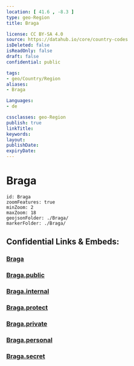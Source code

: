 ```yaml
---
location: [ 41.6 , -8.3 ] 
type: geo-Region
title: Braga

license: CC BY-SA 4.0
source: https://datahub.io/core/country-codes
isDeleted: false
isReadOnly: false
draft: false
confidential: public

tags:
- geo/Country/Region
aliases:
- Braga

Languages:
- de

cssclasses: geo-Region
publish: true
linkTitle: 
keywords: 
layout: 
publishDate: 
expiryDate: 
---
```


# Braga

```leaflet
id: Braga
zoomFeatures: true 
minZoom: 2 
maxZoom: 18
geojsonFolder: ./Braga/
markerFolder: ./Braga/
```


## Confidential Links & Embeds: 

### [Braga](/_Standards/Earth/Continent/Europe/Europe~South/Portugal/Districts~Portugal/Braga.md) 

### [Braga.public](/_public/Earth/Continent/Europe/Europe~South/Portugal/Districts~Portugal/Braga.public.md) 

### [Braga.internal](/_internal/Earth/Continent/Europe/Europe~South/Portugal/Districts~Portugal/Braga.internal.md) 

### [Braga.protect](/_protect/Earth/Continent/Europe/Europe~South/Portugal/Districts~Portugal/Braga.protect.md) 

### [Braga.private](/_private/Earth/Continent/Europe/Europe~South/Portugal/Districts~Portugal/Braga.private.md) 

### [Braga.personal](/_personal/Earth/Continent/Europe/Europe~South/Portugal/Districts~Portugal/Braga.personal.md) 

### [Braga.secret](/_secret/Earth/Continent/Europe/Europe~South/Portugal/Districts~Portugal/Braga.secret.md)

